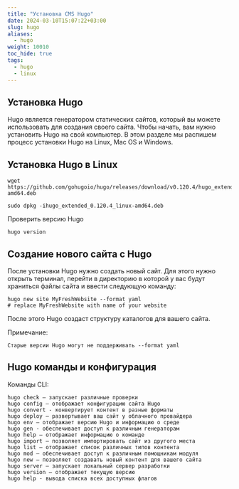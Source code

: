```yaml
---
title: "Установка CMS Hugo"
date: 2024-03-10T15:07:22+03:00
slug: hugo
aliases:
  - hugo
weight: 10010
toc_hide: true
tags:
  - hugo
  - linux
---
```

## Установка Hugo
Hugo является генератором статических сайтов, который вы можете использовать для создания своего сайта. Чтобы начать, вам нужно установить Hugo на свой компьютер. В этом разделе мы распишем процесс установки Hugo на Linux, Mac OS и Windows.

## Установка Hugo в Linux

```
wget https://github.com/gohugoio/hugo/releases/download/v0.120.4/hugo_extended_0.120.4_linux-amd64.deb
```

```
sudo dpkg -ihugo_extended_0.120.4_linux-amd64.deb
```
Проверить версию Hugo
```
hugo version
```

## Создание нового сайта с Hugo

После установки Hugo нужно создать новый сайт. Для этого нужно открыть терминал, перейти в директорию в которой у вас будут храниться файлы сайта и ввести следующую команду:
```
hugo new site MyFreshWebsite --format yaml
# replace MyFreshWebsite with name of your website
```
После этого Hugo создаст структуру каталогов для вашего сайта.

Примечание:
```
Старые версии Hugo могут не поддерживать --format yaml
```
## Hugo команды и конфигурация

Команды CLI:
```
hugo check — запускает различные проверки
hugo config – отображает конфигурацию сайта Hugo
hugo convert - конвертирует контент в разные форматы
hugo deploy – развертывает ваш сайт у облачного провайдера
hugo env – отображает версию Hugo и информацию о среде
hugo gen - обеспечивает доступ к различным генераторам
hugo help – отображает информацию о команде
hugo import – позволяет импортировать сайт из другого места
hugo list – отображает список различных типов контента
hugo mod – обеспечивает доступ к различным помощникам модуля
hugo new – позволяет создавать новый контент для вашего сайта
hugo server – запускает локальный сервер разработки
hugo version – отображает текущую версию
hugo help - вывода списка всех доступных флагов
```